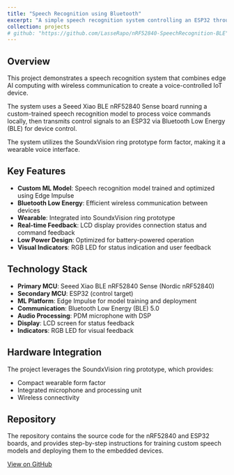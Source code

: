 ```yaml
---
title: "Speech Recognition using Bluetooth"
excerpt: "A simple speech recognition system controlling an ESP32 through a Bluetooth Low Energy (BLE) connection. The speech recognition model is developed using Edge Impulse and deployed on the Seeed Xiao BLE nRF52840 Sense board. <br/><img src='/images/speech_recognition.png'>"
collection: projects
# github: "https://github.com/LasseRapo/nRF52840-SpeechRecognition-BLE"
---
```


## Overview

This project demonstrates a speech recognition system that combines edge AI computing with wireless communication to create a voice-controlled IoT device.

The system uses a Seeed Xiao BLE nRF52840 Sense board running a custom-trained speech recognition model to process voice commands locally, then transmits control signals to an ESP32 via Bluetooth Low Energy (BLE) for device control.

The system utilizes the SoundxVision ring prototype form factor, making it a wearable voice interface.

## Key Features

- **Custom ML Model**: Speech recognition model trained and optimized using Edge Impulse
- **Bluetooth Low Energy**: Efficient wireless communication between devices
- **Wearable**: Integrated into SoundxVision ring prototype
- **Real-time Feedback**: LCD display provides connection status and command feedback
- **Low Power Design**: Optimized for battery-powered operation
- **Visual Indicators**: RGB LED for status indication and user feedback

## Technology Stack

- **Primary MCU**: Seeed Xiao BLE nRF52840 Sense (Nordic nRF52840)
- **Secondary MCU**: ESP32 (control target)
- **ML Platform**: Edge Impulse for model training and deployment
- **Communication**: Bluetooth Low Energy (BLE) 5.0
- **Audio Processing**: PDM microphone with DSP
- **Display**: LCD screen for status feedback
- **Indicators**: RGB LED for visual feedback

## Hardware Integration

The project leverages the SoundxVision ring prototype, which provides:
- Compact wearable form factor
- Integrated microphone and processing unit
- Wireless connectivity

## Repository

The repository contains the source code for the nRF52840 and ESP32 boards, and provides step-by-step instructions for training custom speech models and deploying them to the embedded devices.

[View on GitHub](https://github.com/LasseRapo/nRF52840-SpeechRecognition-BLE)
